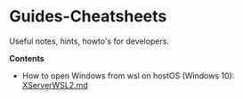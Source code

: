 # Guides-Cheatsheets
Useful notes, hints, howto's for developers.

**Contents**
* How to open Windows from wsl on hostOS (Windows 10): [XServerWSL2.md](https://github.com/Kraego/Guides-Cheatsheets/blob/master/XServerWSL2.md)
